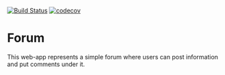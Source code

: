 [![Build Status](https://travis-ci.org/o-gen18/job4j_forum.svg?branch=main)](https://travis-ci.org/o-gen18/job4j_forum)
[![codecov](https://codecov.io/gh/o-gen18/job4j_forum/branch/master/graph/badge.svg?token=6AG664MGKR)](https://codecov.io/gh/o-gen18/job4j_forum)

# Forum

This web-app represents a simple forum where users can post information and put comments under it.


